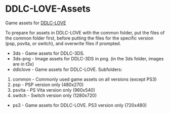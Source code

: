 # DDLC-LOVE-Assets
Game assets for [DDLC-LOVE](https://github.com/LukeZGD/DDLC-LOVE)

To prepare for assets in DDLC-LOVE with the common folder, put the files of the common folder first, before putting the files for the specific version (psp, psvita, or switch), and overwrite files if prompted. 

- 3ds - Game assets for DDLC-3DS.
- 3ds-png - Image assets for DDLC-3DS in png. (in the 3ds folder, images are in t3x)
- ddlclove - Game assets for DDLC-LOVE. Subfolders:
 1. common - Commonly used game assets on all versions (except PS3)
 2. psp - PSP version only (480x270)
 3. psvita - PS Vita version only (960x540)
 4. switch - Switch version only (1280x720)
- ps3 - Game assets for DDLC-LOVE. PS3 version only (720x480)
